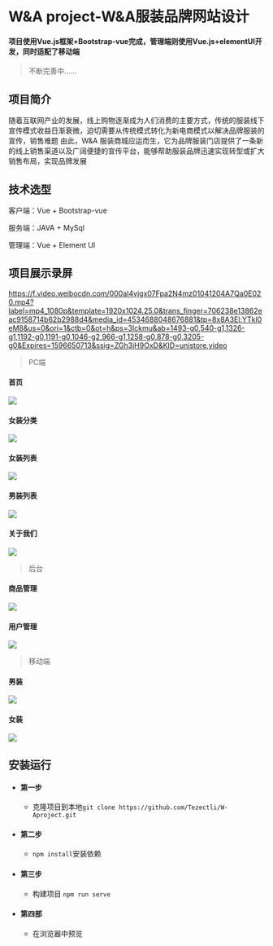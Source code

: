 # W&A project-W&A服装品牌网站设计
#### 项目使用Vue.js框架+Bootstrap-vue完成，管理端则使用Vue.js+elementUI开发，同时适配了移动端

> 不断完善中……

## 项目简介 
随着互联网产业的发展，线上购物逐渐成为人们消费的主要方式，传统的服装线下宣传模式收益日渐衰微，迫切需要从传统模式转化为新电商模式以解决品牌服装的宣传，销售难题
由此，W&A 服装商城应运而生，它为品牌服装门店提供了一条新的线上销售渠道以及广阔便捷的宣传平台，能够帮助服装品牌迅速实现转型或扩大销售布局，实现品牌发展

## 技术选型

客户端：Vue + Bootstrap-vue 

服务端：JAVA + MySql 

管理端：Vue + Element UI 
## 项目展示录屏
https://f.video.weibocdn.com/000aI4vjgx07Fpa2N4mz01041204A7Qa0E020.mp4?label=mp4_1080p&template=1920x1024.25.0&trans_finger=706238e13862eac9158714b62b2988d4&media_id=4534688048676881&tp=8x8A3El:YTkl0eM8&us=0&ori=1&ctb=0&ot=h&ps=3lckmu&ab=1493-g0,540-g1,1326-g1,1192-g0,1191-g0,1046-g2,966-g1,1258-g0,878-g0,3205-g0&Expires=1596650713&ssig=ZGh3jH9OxD&KID=unistore,video
> PC端
#### 首页
![](https://s1.ax1x.com/2020/08/06/a6fOFs.md.png) 
#### 女装分类
![](https://s1.ax1x.com/2020/08/06/a6hKmD.md.png) 
#### 女装列表
![](https://s1.ax1x.com/2020/08/06/a64e4s.md.png) 
#### 男装列表
![](https://s1.ax1x.com/2020/08/06/a64nCn.md.png) 
#### 关于我们
![](https://s1.ax1x.com/2020/08/06/a641DU.md.png) 
> 后台
#### 商品管理
![](https://s1.ax1x.com/2020/08/06/a643bF.md.png) 
#### 用户管理
![](https://s1.ax1x.com/2020/08/06/a64GE4.md.png) 
> 移动端 
#### 男装
![](https://s1.ax1x.com/2020/08/06/a64Y59.png) 
#### 女装 
![](https://s1.ax1x.com/2020/08/06/a6475j.png) 

## 安装运行

* #### 第一步
    * 克隆项目到本地`git clone https://github.com/Tezectli/W-Aproject.git`
* #### 第二步
    * `npm install`安装依赖
* #### 第三步
    * 构建项目 `npm run serve`
* #### 第四部
    * 在浏览器中预览
